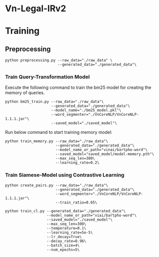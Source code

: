 # Vn-Legal-IRv2

# Training
## Preprocessing
```
python preprocessing.py --raw_data="./raw_data" \
                        --generated_data="./generated_data"\
```                          
### Train Query-Transformation Model
Execute the following command to train the bm25 model for creating the memory of queries.
```
python bm25_train.py --raw_data="./raw_data"\
                     --generated_data="./generated_data"\
                     --model_name="./bm25_model.pkl"\
                     --word_segmenter="./VnCoreNLP/VnCoreNLP-1.1.1.jar"\
                     --saved_model="./saved_model"\
```
Run below command to start training memory model:
```
python train_memory.py --raw_data="./raw_data"\
                       --generated_data="./generated_data"\
                       --model_name_or_path="vinai/bartpho-word"\
                       --saved_model="saved_model/model-memory.pth"\
                       --max_seq_len=300\
                       --learning_rate=0.2\
```

### Train Siamese-Model using Contrastive Learning
```
python create_pairs.py --raw_data="./raw_data"\
                       --generated_data="./generated_data"\
                       --word_segmenter="./VnCoreNLP/VnCoreNLP-1.1.1.jar"\
                       --train_ratio=0.65\
```
```
python train_cl.py --generated_data="./generated_data"\
                   --model_name_or_path="viai/bartpho-word"\
                   --saved_model="./saved_model"\
                   --max_seq_len=300\
                   --temperature=0.1\
                   --learning_rate=5e-5\
                   --lr_decay=True\
                   --decay_rate=0.96\
                   --batch_size=4\
                   --num_epochs=5\
                   
```
